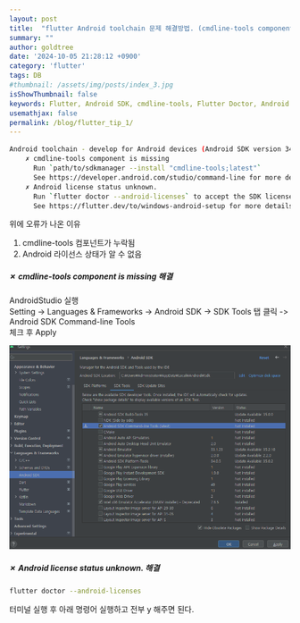 ```yaml
---
layout: post
title:  "flutter Android toolchain 문제 해결방법. (cmdline-tools component is missing, Android license status unknown.)"
summary: ""
author: goldtree
date: '2024-10-05 21:28:12 +0900'
category: 'flutter'
tags: DB
#thumbnail: /assets/img/posts/index_3.jpg
isShowThumbnail: false
keywords: Flutter, Android SDK, cmdline-tools, Flutter Doctor, Android 라이선스, cmdline-tools component is missing, Android license status unknown.
usemathjax: false
permalink: /blog/flutter_tip_1/
---
```


```bash
Android toolchain - develop for Android devices (Android SDK version 34.0.0)
    ✗ cmdline-tools component is missing
      Run `path/to/sdkmanager --install "cmdline-tools;latest"`
      See https://developer.android.com/studio/command-line for more details.
    ✗ Android license status unknown.
      Run `flutter doctor --android-licenses` to accept the SDK licenses.
      See https://flutter.dev/to/windows-android-setup for more details.
```
위에 오류가 나온 이유
1. cmdline-tools 컴포넌트가 누락됨  
2. Android 라이선스 상태가 알 수 없음  


##### ✗ cmdline-tools component is missing  해결  
AndroidStudio 실행  
Setting -> Languages & Frameworks -> Android SDK -> SDK Tools 탭 클릭 -> Android SDK Command-line Tools  
체크 후 Apply  

![android setting](/assets/img/posts/flutter/1.png)


##### ✗ Android license status unknown. 해결  
```bash
flutter doctor --android-licenses
```

터미널 실행 후 아래 명령어 실행하고 전부 y 해주면 된다.  
